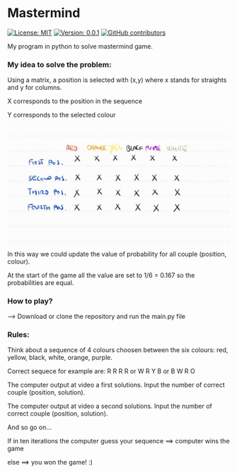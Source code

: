 # Mastermind

[![License: MIT](https://img.shields.io/badge/License-MIT-blue.svg)](https://sudati-simone.mit-license.org/SimoneSudati/License_MIT.com)
[![Version: 0.0.1](https://img.shields.io/badge/Version-0.0.1-blue.svg)](https://github.com/SudatiSimone/Personal_Portfolio/blob/master/VERSION)
[![GitHub contributors](https://img.shields.io/github/contributors/SudatiSimone/Mastermind.svg)](https://GitHub.com/SudatiSimone/Mastermind/graphs/contributors/) 

My program in python to solve mastermind game.

### **My idea to solve the problem:**

Using a matrix, a position is selected with (x,y) where x stands for straights and y for columns.

X corresponds to the position in the sequence

Y corresponds to the selected colour

<img src="matrix.jpg"
     style="float: left; margin-right: 10px;" />

In this way we could update the value of probability for all couple (position, colour).

At the start of the game all the value are set to 1/6 = 0.167 so the probabilities are equal.


### **How to play?**
--> Download or clone the repository and run the main.py file

### **Rules:**
Think about a sequence of 4 colours choosen between the six colours: red, yellow, black, white, orange, purple.

Correct sequece for example are: R R R R or W R Y B or B W R O

The computer output at video a first solutions. Input the number of correct couple (position, solution).

The computer output at video a second solutions. Input the number of correct couple (position, solution).

And so go on...

If in ten iterations the computer guess your sequence ==> computer wins the game

else ==> you won the game! :)

